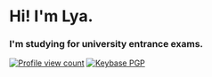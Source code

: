 # Hi! I'm Lya.

### I'm studying for university entrance exams.

<a href="https://github.com/l-y-a/l-y-a"><img alt="Profile view count" src="https://komarev.com/ghpvc/?username=l-y-a&style=for-the-badge&color=blueviolet"></a> <a href="https://keybase.io/l_y_a"><img alt="Keybase PGP" src="https://img.shields.io/keybase/pgp/l_y_a?style=for-the-badge&color=blueviolet"></a>
